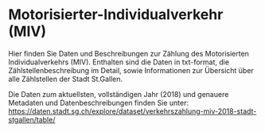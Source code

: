 # Motorisierter-Individualverkehr (MIV)
Hier finden Sie Daten und Beschreibungen zur Zählung des Motorisierten Individualverkehrs (MIV). Enthalten sind die Daten in txt-format,  die Zählstellenbeschreibung im Detail, sowie Informationen zur Übersicht über alle Zählstellen der Stadt St.Gallen.

Die Daten zum aktuellsten, vollständigen Jahr (2018) und genauere Metadaten und Datenbeschreibungen finden Sie unter:
https://daten.stadt.sg.ch/explore/dataset/verkehrszahlung-miv-2018-stadt-stgallen/table/
